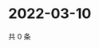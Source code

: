 # 2022-03-10

共 0 条

<!-- BEGIN WEIBO -->
<!-- 最后更新时间 Thu Mar 10 2022 16:18:17 GMT+0800 (China Standard Time) -->

<!-- END WEIBO -->
